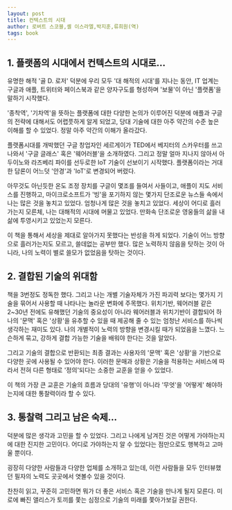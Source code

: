 ```yaml
---
layout: post
title: 컨텍스트의 시대
author: 로버트 스코블,셸 이스라엘,박지훈,류희원(역)
tags: book
---
```


## 1. 플랫폼의 시대에서 컨텍스트의 시대로...

유명한 해적 '골 D. 로저' 덕분에 우리 모두 '대 해적의 시대'를 지나는 동안, IT 업계는 구글과 애플, 트위터와 페이스북과 같은 양자구도를 형성하며 '보물'이 아닌 '플랫폼'을 말하기 시작했다. 

'종착역', '기차역'을 뜻하는 플랫폼에 대한 다양한 논의가 이루어진 덕분에 애플과 구글의 전략에 대해서도 어렵풋하게 알게 되었고, 당대 기술에 대한 아주 약간의 수준 높은 이해를 할 수 있었다. 정말 아주 약간의 이해가 올라갔다.

플랫폼시대를 개박했던 구글 창업자인 세르게이가 TED에서 베지터의 스카우터를 쓰고 나와서 '구글 글래스' 혹은 '웨어러블'을 소개하였다. 그리고 정말 얼마 지나지 않아서 아두이노와 라즈베리 파이를 선두로한 IoT 기술이 선보이기 시작했다. 플랫폼이라는 거대한 담론이 어느덧 '안경'과 'IoT'로 변경되어 버렸다.

아무것도 아닌듯한 온도 조정 장치를 구글이 몇조를 들여서 사들이고, 애플이 지도 서비스를 진행하고, 마이크로소프트가 '빙'을 포기하지 않는 몇가지 단조로운 뉴스들 속에서 나는 많은 것을 놓치고 있었다. 엄청나게 많은 것을 놓치고 있었다. 세상이 어디로 흘러가는지 모른체, 나는 대해적의 시대에 머물고 있었다. 만화속 단조로운 영웅들의 삶을 내 삶에 투영시키고 있었는지 모른다.

이 책을 통해서 세상을 제대로 알아가지 못했다는 반성을 하게 되었다. 기술이 어느 방향으로 흘러가는지도 모르고, 쓸데없는 공부만 했다. 많은 노력하지 않음을 탓하는 것이 아니라, 나의 노력이 별로 쓸모가 없었음을 탓하는 것이다.

## 2. 결합된 기술의 위대함

책을 3번정도 정독한 했다. 그리고 나는 개별 기술자체가 가진 파괴력 보다는 몇가지 기술을 묶어서 사용할 때 나타나는 놀라운 변화에 주목했다. 위치기반, 웨어러블 같은 2~30년 전에도 유해했던 기술의 중요성이 아니라 웨어러블과 위치기반이 결합되어 하나의 '문맥' 혹은 '상황'을 유추할 수 있을 때 제공해 줄 수 있는 엄청난 서비스를 하나씩 생각하는 재미도 있다. 나의 개별적이 노력의 방향을 변경시킬 때가 되었음을 느꼈다. 느슨하게 묶고, 강하게 결합 가능한 기술을 배워야 한다는 것을 알았다.

그리고 기술의 결합으로 반환되는 최종 결과는 사용자의 '문맥' 혹은 '상황'을 기반으로 다양한 곳에 사용될 수 있어야 한다. 이러한 문매과 상황은 기술을 적용하는 서비스에 따라서 전혀 다른 형태로 '정의'되다는 소중한 교훈을 얻을 수 있었다.

이 책의 가장 큰 교훈은 기술의 흐름과 당대의 '유행'이 아니라 '무엇'을 '어떻게' 해야하는지에 대한 통찰력이라 할 수 있다.

## 3. 통찰력 그리고 남은 숙제...

덕분에 많은 생각과 고민을 할 수 있었다. 그리고 나에게 남겨진 것은 어떻게 가야하는지에 대한 진지한 고민이다. 어디로 가야하는지 알 수 있었다는 점만으로도 행복하고 고마울 뿐이다.

굉장히 다양한 사람들과 다양한 업체를 소개하고 있는데, 이런 사람들을 모두 인터뷰했던 필자의 노력도 곳곳에서 엿볼수 있을 것이다.


찬찬히 읽고, 꾸준히 고민하면 뭐가 더 좋은 서비스 혹은 기술을 만나게 될지 모른다. 미로에 빠진 앨리스가 토끼를 쫓는 심정으로 기술의 미래를 쫓아가보길 권한다.